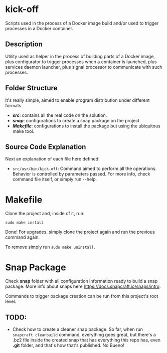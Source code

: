 # kick-off

Scripts used in the process of a Docker image build and/or used to trigger processes in a Docker container.

## Description

Utility used as helper in the process of building parts of a Docker image, plus configurator to trigger processes
when a container is launched, plus services daemon launcher, plus signal processor to communicate with such processes.

## Folder Structure

It's really simple, aimed to enable program distribution under different formats. 

- ***src***: contains all the real code on the solution.
- ***snap***: configurations to create a snap package on the project.
- ***Makefile***: configurations to install the package but using the ubiquitous make tool.

## Source Code Explanation

Next an explanation of each file here defined:

* `src/usr/bin/kick-off`: Command aimed to perform all the operations. Behavior is controlled by parameters passed.
For more info, check command file itself, or simply run <command> --help.

# Makefile

Clone the project and, inside of it, run:

```
sudo make install
```

Done! For upgrades, simply clone the project again and run the previous command again.

To remove simply run `sudo make uninstall`.

# Snap Package

Check **snap** folder with all configuration information ready to build a snap package. More info about snaps here https://docs.snapcraft.io/snaps/intro.

Commands to trigger package creation can be run from this project's root level.

## TODO:
- Check how to create a cleaner snap package. So far, when run `snapcraft cleanbuild` command, everything goes great, but there's a .bz2 file inside the created snap that has everything this repo has, even **.git** folder, and that's how that's published. No Bueno!
